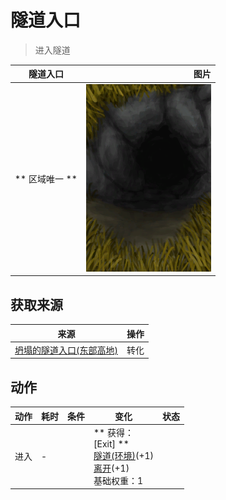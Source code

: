 # 隧道入口  
> 进入隧道  
  
  隧道入口  |   图片   
 ----  |  ----:   
 ** 区域唯一 **  |  <img decoding="async" src="Sprite/TunnelEntrance.png" href="a.md" style="max-width:300px;max-height:300px;">   
  
## 获取来源  
来源  |  操作  
----  |  ----  
[坍塌的隧道入口(东部高地)](TunnelEntranceClosed.md)  |  转化  
## 动作  
动作  |  耗时  |  条件  |  变化  |  状态  
----  |  ----  |  ----  |  ----  |  ----  
进入<br>  |  -  |    |  ** 获得： **<br>** [Exit] **<br>  [隧道(环境)](Env_Tunnel.md)(+1)<br>  [离开](TunnelExit.md)(+1)<br>基础权重：1<br>  |    
